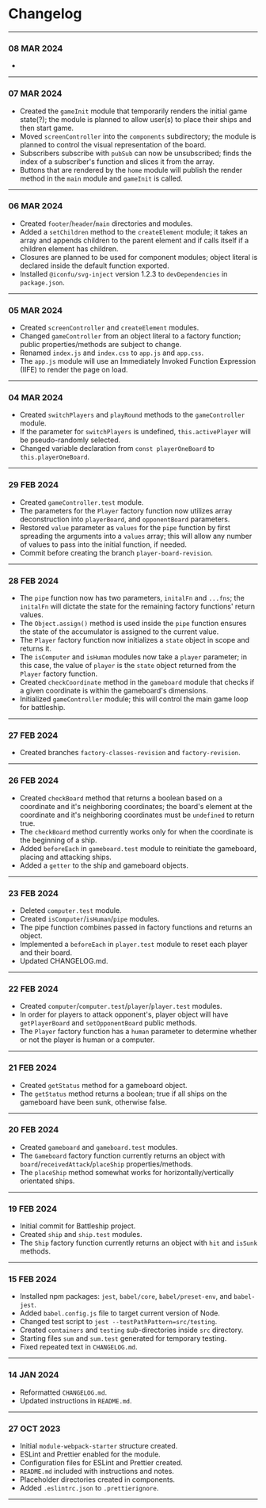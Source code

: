 # Changelog
---
### 08 MAR 2024
- 
---
### 07 MAR 2024
- Created the `gameInit` module that temporarily renders the initial game state(?); the module is planned to allow user(s) to place their ships and then start game.
- Moved `screenController` into the `components` subdirectory; the module is planned to control the visual representation of the board.
- Subscribers subscribe with `pubSub` can now be unsubscribed; finds the index of a subscriber's function and slices it from the array.
- Buttons that are rendered by the `home` module will publish the render method in the `main` module and `gameInit` is called.
---
### 06 MAR 2024
- Created `footer`/`header`/`main` directories and modules.
- Added a `setChildren` method to the `createElement` module; it takes an array and appends children to the parent element and if calls itself if a children element has children.
- Closures are planned to be used for component modules; object literal is declared inside the default function exported.
- Installed `@iconfu/svg-inject` version 1.2.3 to `devDependencies` in `package.json`.
---
### 05 MAR 2024
- Created `screenController` and `createElement` modules.
- Changed `gameController` from an object literal to a factory function; public properties/methods are subject to change.
- Renamed `index.js` and `index.css` to `app.js` and `app.css`.
- The `app.js` module will use an Immediately Invoked Function Expression (IIFE) to render the page on load.
---
### 04 MAR 2024
- Created `switchPlayers` and `playRound` methods to the `gameController` module.
- If the parameter for `switchPlayers` is undefined, `this.activePlayer` will be pseudo-randomly selected.
- Changed variable declaration from `const playerOneBoard` to `this.playerOneBoard`.
---
### 29 FEB 2024
- Created `gameController.test` module.
- The parameters for the `Player` factory function now utilizes array deconstruction into `playerBoard`, and `opponentBoard` parameters.
- Restored `value` parameter as `values` for the `pipe` function by first spreading the arguments into a `values` array; this will allow any number of values to pass into the initial function, if needed.
- Commit before creating the branch `player-board-revision`.
---
### 28 FEB 2024
- The `pipe` function now has two parameters, `initalFn` and `...fns`; the `initalFn` will dictate the state for the remaining factory functions' return values.
- The `Object.assign()` method is used inside the `pipe` function ensures the state of the accumulator is assigned to the current value.
- The `Player` factory function now initializes a `state` object in scope and returns it.
- The `isComputer` and `isHuman` modules now take a `player` parameter; in this case, the value of `player` is the `state` object returned from the `Player` factory function.
- Created `checkCoordinate` method in the `gameboard` module that checks if a given coordinate is within the gameboard's dimensions.
- Initialized `gameController` module; this will control the main game loop for battleship.
---
### 27 FEB 2024
- Created branches `factory-classes-revision` and `factory-revision`.
---
### 26 FEB 2024
- Created `checkBoard` method that returns a boolean based on a coordinate and it's neighboring coordinates; the board's element at the coordinate and it's neighboring coordinates must be `undefined` to return true.
- The `checkBoard` method currently works only for when the coordinate is the beginning of a ship.
- Added `beforeEach` in `gameboard.test` module to reinitiate the gameboard, placing and attacking ships.
- Added a `getter` to the ship and gameboard objects. 
---
### 23 FEB 2024
- Deleted `computer.test` module.
- Created `isComputer`/`isHuman`/`pipe` modules.
- The pipe function combines passed in factory functions and returns an object.
- Implemented a `beforeEach` in `player.test` module to reset each player and their board.
- Updated CHANGELOG.md.
---
### 22 FEB 2024
- Created `computer`/`computer.test`/`player`/`player.test` modules.
- In order for players to attack opponent's, player object will have `getPlayerBoard` and `setOpponentBoard` public methods.
- The `Player` factory function has a `human` parameter to determine whether or not the player is human or a computer.
---
### 21 FEB 2024
- Created `getStatus` method for a gameboard object.
- The `getStatus` method returns a boolean; true if all ships on the gameboard have been sunk, otherwise false. 
---
### 20 FEB 2024
- Created `gameboard` and `gameboard.test` modules.
- The `Gameboard` factory function currently returns an object with `board`/`receivedAttack`/`placeShip` properties/methods.
- The `placeShip` method somewhat works for horizontally/vertically orientated ships.
---
### 19 FEB 2024
- Initial commit for Battleship project.
- Created `ship` and `ship.test` modules.
- The `Ship` factory function currently returns an object with `hit` and `isSunk` methods.
---
### 15 FEB 2024
- Installed npm packages: `jest`, `babel/core`, `babel/preset-env`, and `babel-jest`.
- Added `babel.config.js` file to target current version of Node.
- Changed test script to `jest --testPathPattern=src/testing`.
- Created `containers` and `testing` sub-directories inside `src` directory.
- Starting files `sum` and `sum.test` generated for temporary testing.
- Fixed repeated text in `CHANGELOG.md`.
---
### 14 JAN 2024
- Reformatted `CHANGELOG.md`.
- Updated instructions in `README.md`.
---
### 27 OCT 2023
- Initial `module-webpack-starter` structure created.
- ESLint and Prettier enabled for the module.
- Configuration files for ESLint and Prettier created.
- `README.md` included with instructions and notes.
- Placeholder directories created in components.
- Added `.eslintrc.json` to `.prettierignore`.  
---